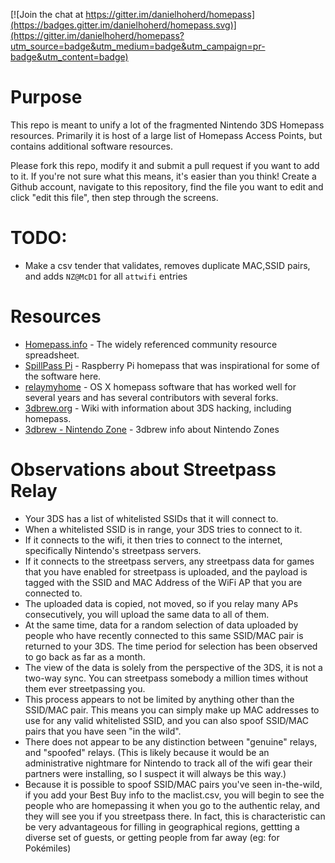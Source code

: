 [![Join the chat at https://gitter.im/danielhoherd/homepass](https://badges.gitter.im/danielhoherd/homepass.svg)](https://gitter.im/danielhoherd/homepass?utm_source=badge&utm_medium=badge&utm_campaign=pr-badge&utm_content=badge)

# Purpose

This repo is meant to unify a lot of the fragmented Nintendo 3DS Homepass resources. Primarily it is host of a large list of Homepass Access Points, but contains additional software resources.

Please fork this repo, modify it and submit a pull request if you want to add to it. If you're not sure what this means, it's easier than you think! Create a Github account, navigate to this repository, find the file you want to edit and click "edit this file", then step through the screens.

# TODO:

- Make a csv tender that validates, removes duplicate MAC,SSID pairs, and adds `NZ@McD1` for all `attwifi` entries

# Resources

- [Homepass.info](http://homepass.info) - The widely referenced community resource spreadsheet.
- [SpillPass Pi](http://www.spillmonkey.com/?page_id=5) - Raspberry Pi homepass that was inspirational for some of the software here.
- [relaymyhome](https://github.com/taintedzodiac/relaymyhome) - OS X homepass software that has worked well for several years and has several contributors with several forks.
- [3dbrew.org](http://3dbrew.org) - Wiki with information about 3DS hacking, including homepass.
- [3dbrew - Nintendo Zone](http://3dbrew.org/wiki/Nintendo_Zone) - 3dbrew info about Nintendo Zones

# Observations about Streetpass Relay

- Your 3DS has a list of whitelisted SSIDs that it will connect to.
- When a whitelisted SSID is in range, your 3DS tries to connect to it.
- If it connects to the wifi, it then tries to connect to the internet, specifically Nintendo's streetpass servers.
- If it connects to the streetpass servers, any streetpass data for games that you have enabled for streetpass is uploaded, and the payload is tagged with the SSID and MAC Address of the WiFi AP that you are connected to.
- The uploaded data is copied, not moved, so if you relay many APs consecutively, you will upload the same data to all of them.
- At the same time, data for a random selection of data uploaded by people who have recently connected to this same SSID/MAC pair is returned to your 3DS. The time period for selection has been observed to go back as far as a month.
- The view of the data is solely from the perspective of the 3DS, it is not a two-way sync. You can streetpass somebody a million times without them ever streetpassing you.
- This process appears to not be limited by anything other than the SSID/MAC pair. This means you can simply make up MAC addresses to use for any valid whitelisted SSID, and you can also spoof SSID/MAC pairs that you have seen "in the wild".
- There does not appear to be any distinction between "genuine" relays, and "spoofed" relays. (This is likely because it would be an administrative nightmare for Nintendo to track all of the wifi gear their partners were installing, so I suspect it will always be this way.)
- Because it is possible to spoof SSID/MAC pairs you've seen in-the-wild, if you add your Best Buy info to the maclist.csv, you will begin to see the people who are homepassing it when you go to the authentic relay, and they will see you if you streetpass there. In fact, this is characteristic can be very advantageous for filling in geographical regions, gettting a diverse set of guests, or getting people from far away (eg: for Pokémiles)
